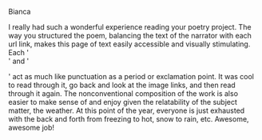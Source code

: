 Bianca

I really had such a wonderful experience reading your poetry project. The way you structured the poem, balancing the text of the narrator with each url link, makes this page of text easily accessible and visually stimulating. Each '</br>' and '<p>' act as much like punctuation as a period or exclamation point. It was cool to read through it, go back and look at the image links, and then read through it again. The nonconventional composition of the work is also easier to make sense of and enjoy given the relatability of the subject matter, the weather. At this point of the year, everyone is just exhausted with the back and forth from freezing to hot, snow to rain, etc. Awesome, awesome job! 

